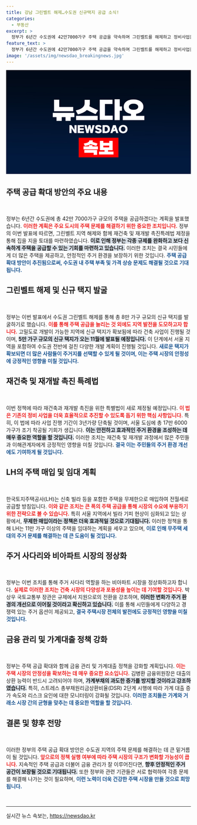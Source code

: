 ```yaml
---
title: 강남 그린벨트 해제…수도권 신규택지 공급 소식!
categories:
  - 부동산
excerpt: >
  정부가 6년간 수도권에 42만7000가구 주택 공급을 약속하며 그린벨트를 해제하고 정비사업을 가속화한다. 재건축·재개발 촉진법으로 21만7000가구를 조기 공급하고, 무제한 빌라 매입 정책도 도입! 주거 안정의 새 전환점이 다가온다.
feature_text: >
  정부가 6년간 수도권에 42만7000가구 주택 공급을 약속하며 그린벨트를 해제하고 정비사업을 가속화한다. 재건축·재개발 촉진법으로 21만7000가구를 조기 공급하고, 무제한 빌라 매입 정책도 도입! 주거 안정의 새 전환점이 다가온다.
image: '/assets/img/newsdao_breakingnews.jpg'
---
```


<p><img src="/assets/img/newsdao_breakingnews.jpg" alt="pcversion 속보" /></p>

<h2 data-ke-size="size26">주택 공급 확대 방안의 주요 내용</h2>

<p data-ke-size="size16">&nbsp;</p>

<p>정부는 6년간 수도권에 총 42만 7000가구 규모의 주택을 공급하겠다는 계획을 발표했습니다. <b><span style="color: #ee2323;">이러한 계획은 주요 도시의 주택 문제를 해결하기 위한 중요한 조치입니다.</span></b> 정부의 이번 발표에 따르면, 그린벨트 지역 해제와 함께 재건축 및 재개발 촉진특례법 제정을 통해 집을 지을 토대를 마련하였습니다. <b><span style="background-color: #21538527;">이로 인해 정부는 각종 규제를 완화하고 보다 신속하게 주택을 공급할 수 있는 기회를 마련하고 있습니다.</span></b> 이러한 조치는 결국 시민들에게 더 많은 주택을 제공하고, 안정적인 주거 환경을 보장하기 위한 것입니다. <b><span style="color: #1a5490;">주택 공급 확대 방안이 추진됨으로써, 수도권 내 주택 부족 및 가격 상승 문제도 해결될 것으로 기대됩니다.</span></b></p>

<h2 data-ke-size="size26">그린벨트 해제 및 신규 택지 발굴</h2>

<p data-ke-size="size16">&nbsp;</p>

<p>정부는 이번 발표에서 수도권 그린벨트 해제를 통해 총 8만 가구 규모의 신규 택지를 발굴하기로 했습니다. <b><span style="color: #ee2323;">이를 통해 주택 공급을 늘리는 것 외에도 지역 발전을 도모하고자 합니다.</span></b> 고밀도로 개발이 가능한 지역에 신규 택지가 확보됨에 따라 건축 사업이 진행될 것이며, <b><span style="background-color: #21538527;">5만 가구 규모의 신규 택지가 오는 11월에 발표될 예정입니다.</span></b> 이 단계에서 서울 지역을 포함하여 수도권 전반에 걸친 다양한 개발 계획이 진행될 것입니다. <b><span style="color: #1a5490;">새로운 택지가 확보되면 더 많은 사람들이 주거지를 선택할 수 있게 될 것이며, 이는 주택 시장의 안정성에 긍정적인 영향을 미칠 것입니다.</span></b></p>

<h2 data-ke-size="size26">재건축 및 재개발 촉진 특례법</h2>

<p data-ke-size="size16">&nbsp;</p>

<p>이번 정책에 따라 재건축과 재개발 촉진을 위한 특별법이 새로 제정될 예정입니다. <b><span style="color: #ee2323;">이 법은 기존의 정비 사업을 더욱 효율적으로 추진할 수 있도록 돕기 위한 핵심 사항입니다.</span></b> 특히, 이 법에 따라 사업 진행 기간이 3년가량 단축될 것이며, 서울 도심에 총 17만 6000가구가 조기 착공될 기회가 생깁니다. <b><span style="background-color: #21538527;">이는 안전하고 효과적인 주거 환경을 조성하는 데 매우 중요한 역할을 할 것입니다.</span></b> 이러한 조치는 재건축 및 재개발 과정에서 많은 주민들과 이해관계자에게 긍정적인 영향을 미칠 것입니다. <b><span style="color: #1a5490;">결국 이는 주민들의 주거 환경 개선에도 기여하게 될 것입니다.</span></b></p>

<h2 data-ke-size="size26">LH의 주택 매입 및 임대 계획</h2>

<p data-ke-size="size16">&nbsp;</p>

<p>한국토지주택공사(LH)는 신축 빌라 등을 포함한 주택을 무제한으로 매입하여 전월세로 공급할 방침입니다. <b><span style="color: #ee2323;">이와 같은 조치는 큰 폭의 주택 공급을 통해 시장의 수요에 부응하기 위한 전략으로 볼 수 있습니다.</span></b> 특히 서울 지역에서 빌라 기피 현상이 심화되고 있는 상황에서, <b><span style="background-color: #21538527;">무제한 매입이라는 정책은 더욱 효과적일 것으로 기대됩니다.</span></b> 이러한 정책을 통해 LH는 11만 가구 이상의 주택을 임대하는 계획을 세우고 있으며, <b><span style="color: #1a5490;">이로 인해 무주택 세대의 주거 문제를 해결하는 데 큰 도움이 될 것입니다.</span></b></p>

<h2 data-ke-size="size26">주거 사다리와 비아파트 시장의 정상화</h2>

<p data-ke-size="size16">&nbsp;</p>

<p>정부는 이번 조치를 통해 주거 사다리 역할을 하는 비아파트 시장을 정상화하고자 합니다. <b><span style="color: #ee2323;">실제로 이러한 조치는 건축 시장의 다양성과 포용성을 높이는 데 기여할 것입니다.</span></b> 박상우 국토교통부 장관은 규제에서 지원으로의 전환을 강조하며, <b><span style="background-color: #21538527;">이러한 변화가 주거 환경의 개선으로 이어질 것이라고 확신하고 있습니다.</span></b> 이를 통해 시민들에게 다양하고 경쟁력 있는 주거 옵션이 제공되고, <b><span style="color: #1a5490;">결국 주택시장 전체의 발전에도 긍정적인 영향을 미칠 것입니다.</span></b></p>

<h2 data-ke-size="size26">금융 관리 및 가계대출 정책 강화</h2>

<p data-ke-size="size16">&nbsp;</p>

<p>정부는 주택 공급 확대와 함께 금융 관리 및 가계대출 정책을 강화할 계획입니다. <b><span style="color: #ee2323;">이는 주택 시장의 안정성을 확보하는 데 매우 중요한 요소입니다.</span></b> 김병환 금융위원장은 대출의 상환 능력이 반드시 고려되어야 하며, <b><span style="background-color: #21538527;">가계부채의 과도한 증가를 방지할 것이라고 강조하였습니다.</span></b> 특히, 스트레스 총부채원리금상환비율(DSR) 2단계 시행에 따라 가계 대출 증가 속도와 리스크 요인에 대한 모니터링이 강화될 것입니다. <b><span style="color: #1a5490;">이러한 조치들은 가계와 거래소 시장 간의 균형을 맞추는 데 중요한 역할을 할 것입니다.</span></b></p>

<h2 data-ke-size="size26">결론 및 향후 전망</h2>

<p data-ke-size="size16">&nbsp;</p>

<p>이러한 정부의 주택 공급 확대 방안은 수도권 지역의 주택 문제를 해결하는 데 큰 밑거름이 될 것입니다. <b><span style="color: #ee2323;">앞으로의 정책 실행 여부에 따라 주택 시장의 구조가 변화할 가능성이 큽니다.</span></b> 지속적인 주택 공급과 더불어 금융 관리가 잘 이루어진다면, <b><span style="background-color: #21538527;">향후 안정적인 주거 공간이 보장될 것으로 기대됩니다.</span></b> 또한 정부와 관련 기관들은 서로 협력하여 각종 문제를 해결해 나가는 것이 필요하며, <b><span style="color: #1a5490;">이런 노력이 더욱 건강한 주택 시장을 만들 것으로 희망됩니다.</span></b> </p>

<p data-ke-size="size16">&nbsp;</p>

<hr>
실시간 뉴스 속보는, <a href="https://newsdao.kr" rel="dofollow">https://newsdao.kr</a>


